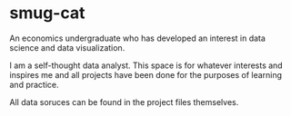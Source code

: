 # smug-cat
An economics undergraduate who has developed an interest in data science and data visualization. 

I am a self-thought data analyst. This space is for whatever interests and inspires me and all projects have been done for the purposes of learning and practice.

All data soruces can be found in the project files themselves.
